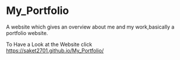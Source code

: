 # My_Portfolio
A website which gives an overview about me and my work,basically a portfolio website.

To Have a Look at the Website click https://saket2701.github.io/My_Portfolio/
